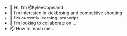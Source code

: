 - 👋 Hi, I’m @KyleeCopeland
- 👀 I’m interested in kickboxing and competitive shooting
- 🌱 I’m currently learning javascript
- 💞️ I’m looking to collaborate on ...
- 📫 How to reach me ...

<!---
KyleeCopeland/KyleeCopeland is a ✨ special ✨ repository because its `README.md` (this file) appears on your GitHub profile.
You can click the Preview link to take a look at your changes.
--->
